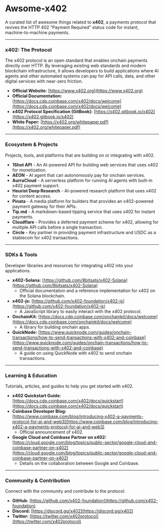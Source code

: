 
# Awsome-x402

A curated list of awesome things related to **x402**, a payments protocol that revives the HTTP 402 "Payment Required" status code for instant, machine-to-machine payments.

---

### **x402: The Protocol**

The x402 protocol is an open standard that enables onchain payments directly over HTTP. By leveraging existing web standards and modern blockchain infrastructure, it allows developers to build applications where AI agents and other automated systems can pay for API calls, data, and other digital services with near-zero friction.

* **Official Website:** [https://www.x402.org](https://www.x402.org)
* **Official Documentation:** [https://docs.cdp.coinbase.com/x402/docs/welcome](https://docs.cdp.coinbase.com/x402/docs/welcome)
* **x402 Protocol Specification (GitBook):** [https://x402.gitbook.io/x402](https://x402.gitbook.io/x402)
* **White Paper:** [https://x402.org/whitepaper.pdf](https://x402.org/whitepaper.pdf)

---

### **Ecosystem & Projects**

Projects, tools, and platforms that are building on or integrating with x402.

* **1Shot API** - An AI-powered API for building web services that uses x402 for monetization.
* **AEON** - AI agent that can autonomously pay for onchain services.
* **AurraCloud** - A serverless platform for running AI agents with built-in x402 payment support.
* **Heurist Deep Research** - AI-powered research platform that uses x402 for content access.
* **Pinata** - A media platform for builders that provides an x402-powered payment gateway for their APIs.
* **Tip.md** - A markdown-based tipping service that uses x402 for instant payments.
* **Cloudflare** - Provides a deferred payment scheme for x402, allowing for multiple API calls before a single transaction.
* **Circle** - Key partner in providing payment infrastructure and USDC as a stablecoin for x402 transactions.

---

### **SDKs & Tools**

Developer libraries and resources for integrating x402 into your applications.

* **x402-Solana:** [https://github.com/8bitsats/x402-Solana](https://github.com/8bitsats/x402-Solana)
    * Official documentation and a reference implementation for x402 on the Solana blockchain.
* **x402-js:** [https://github.com/x402-foundation/x402-js](https://github.com/x402-foundation/x402-js)
    * A JavaScript library to easily interact with the x402 protocol.
* **OnchainKit:** [https://docs.cdp.coinbase.com/onchainkit/docs/welcome](https://docs.cdp.coinbase.com/onchainkit/docs/welcome)
    * A library for building onchain apps.
* **QuickNode:** [https://www.quicknode.com/guides/onchain-transactions/how-to-send-transactions-with-x402-and-coinbase](https://www.quicknode.com/guides/onchain-transactions/how-to-send-transactions-with-x402-and-coinbase)
    * A guide on using QuickNode with x402 to send onchain transactions.

---

### **Learning & Education**

Tutorials, articles, and guides to help you get started with x402.

* **x402 Quickstart Guide:** [https://docs.cdp.coinbase.com/x402/docs/quickstart](https://docs.cdp.coinbase.com/x402/docs/quickstart)
* **Coinbase Developer Blog:** [https://www.coinbase.com/blog/introducing-x402-a-payments-protocol-for-ai-and-web3](https://www.coinbase.com/blog/introducing-x402-a-payments-protocol-for-ai-and-web3)
    * Official announcement of x402.
* **Google Cloud and Coinbase Partner on x402:** [https://cloud.google.com/blog/topics/public-sector/google-cloud-and-coinbase-partner-on-x402](https://cloud.google.com/blog/topics/public-sector/google-cloud-and-coinbase-partner-on-x402)
    * Details on the collaboration between Google and Coinbase.

---

### **Community & Contribution**

Connect with the community and contribute to the protocol.

* **GitHub:** [https://github.com/x402-foundation](https://github.com/x402-foundation)
* **Discord:** [https://discord.gg/x402](https://discord.gg/x402)
* **Twitter:** [https://twitter.com/x402protocol](https://twitter.com/x402protocol)
